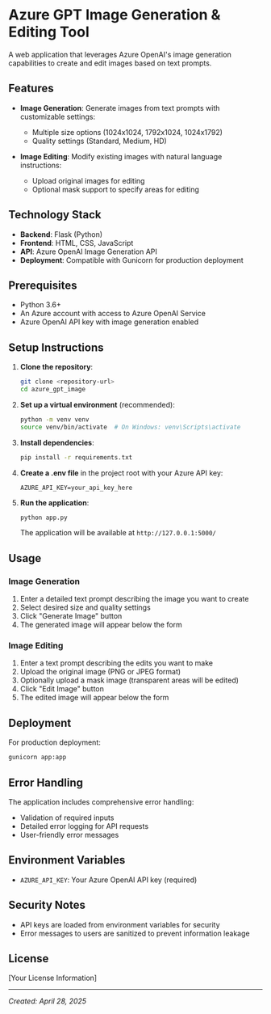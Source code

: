 # Azure GPT Image Generation & Editing Tool

A web application that leverages Azure OpenAI's image generation capabilities to create and edit images based on text prompts.

## Features

- **Image Generation**: Generate images from text prompts with customizable settings:
  - Multiple size options (1024x1024, 1792x1024, 1024x1792)
  - Quality settings (Standard, Medium, HD)

- **Image Editing**: Modify existing images with natural language instructions:
  - Upload original images for editing
  - Optional mask support to specify areas for editing

## Technology Stack

- **Backend**: Flask (Python)
- **Frontend**: HTML, CSS, JavaScript
- **API**: Azure OpenAI Image Generation API
- **Deployment**: Compatible with Gunicorn for production deployment

## Prerequisites

- Python 3.6+
- An Azure account with access to Azure OpenAI Service
- Azure OpenAI API key with image generation enabled

## Setup Instructions

1. **Clone the repository**:
   ```bash
   git clone <repository-url>
   cd azure_gpt_image
   ```

2. **Set up a virtual environment** (recommended):
   ```bash
   python -m venv venv
   source venv/bin/activate  # On Windows: venv\Scripts\activate
   ```

3. **Install dependencies**:
   ```bash
   pip install -r requirements.txt
   ```

4. **Create a .env file** in the project root with your Azure API key:
   ```
   AZURE_API_KEY=your_api_key_here
   ```

5. **Run the application**:
   ```bash
   python app.py
   ```
   The application will be available at `http://127.0.0.1:5000/`

## Usage

### Image Generation

1. Enter a detailed text prompt describing the image you want to create
2. Select desired size and quality settings
3. Click "Generate Image" button
4. The generated image will appear below the form

### Image Editing

1. Enter a text prompt describing the edits you want to make
2. Upload the original image (PNG or JPEG format)
3. Optionally upload a mask image (transparent areas will be edited)
4. Click "Edit Image" button
5. The edited image will appear below the form

## Deployment

For production deployment:

```bash
gunicorn app:app
```

## Error Handling

The application includes comprehensive error handling:
- Validation of required inputs
- Detailed error logging for API requests
- User-friendly error messages

## Environment Variables

- `AZURE_API_KEY`: Your Azure OpenAI API key (required)

## Security Notes

- API keys are loaded from environment variables for security
- Error messages to users are sanitized to prevent information leakage

## License

[Your License Information]

---

*Created: April 28, 2025*